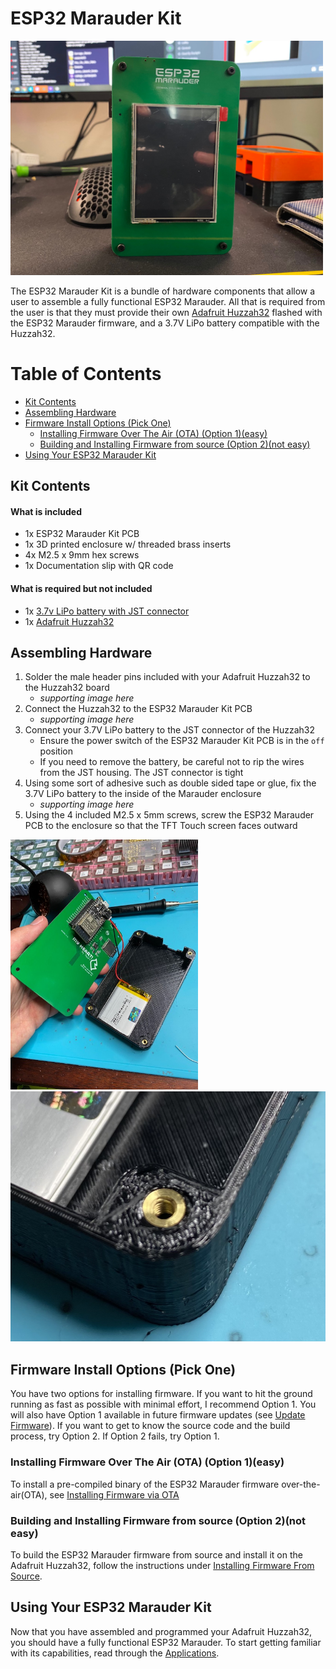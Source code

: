 # ESP32 Marauder Kit
<p align="left">
  <img alt="ESP32 WROOM-32U" src="https://github.com/justcallmekoko/ESP32Marauder/blob/master/pictures/IMG_3491%20-%20Copy.jpg?raw=true" width="500">
</p>

The ESP32 Marauder Kit is a bundle of hardware components that allow a user to assemble a fully functional ESP32 Marauder. All that is required from the user is that they must provide their own [Adafruit Huzzah32](https://www.adafruit.com/product/3405) flashed with the ESP32 Marauder firmware, and a 3.7V LiPo battery compatible with the Huzzah32. 

# Table of Contents
- [Kit Contents](#kit-contents)
- [Assembling Hardware](#assembling-hardware)
- [Firmware Install Options (Pick One)](#firmware-install-options-pick-one)
  - [Installing Firmware Over The Air (OTA) (Option 1)(easy)](#installing-firmware-over-the-air-ota-option-1easy)
  - [Building and Installing Firmware from source (Option 2)(not easy)](#building-and-installing-firmware-from-source-option-2not-easy)
- [Using Your ESP32 Marauder Kit](#using-your-esp32-marauder-kit)

## Kit Contents
#### What is included
- 1x ESP32 Marauder Kit PCB
- 1x 3D printed enclosure w/ threaded brass inserts
- 4x M2.5 x 9mm hex screws
- 1x Documentation slip with QR code

#### What is required but not included
- 1x [3.7v LiPo battery with JST connector](https://www.adafruit.com/?q=3.7v+lithium&sort=BestMatch)
- 1x [Adafruit Huzzah32](https://www.adafruit.com/product/3405)

## Assembling Hardware
1. Solder the male header pins included with your Adafruit Huzzah32 to the Huzzah32 board
    - *supporting image here*
2. Connect the Huzzah32 to the ESP32 Marauder Kit PCB
    - *supporting image here*
3. Connect your 3.7V LiPo battery to the JST connector of the Huzzah32
    - Ensure the power switch of the ESP32 Marauder Kit PCB is in the `off` position
    - If you need to remove the battery, be careful not to rip the wires from the JST housing. The JST connector is tight
4. Using some sort of adhesive such as double sided tape or glue, fix the 3.7V LiPo battery to the inside of the Marauder enclosure
    - *supporting image here*
5. Using the 4 included M2.5 x 5mm screws, screw the ESP32 Marauder PCB to the enclosure so that the TFT Touch screen faces outward
<p align="left">
  <img alt="ESP32 WROOM-32U" src="https://github.com/justcallmekoko/ESP32Marauder/blob/master/pictures/IMG_3484%20-%20Copy.jpg?raw=true" height="400">
  <img alt="ESP32 WROOM-32U" src="https://github.com/justcallmekoko/ESP32Marauder/blob/master/pictures/IMG_3485%20-%20Copy.jpg?raw=true" height="400">
</p>

## Firmware Install Options (Pick One)
You have two options for installing firmware. If you want to hit the ground running as fast as possible with minimal effort, I recommend Option 1. You will also have Option 1 available in future firmware updates (see [Update Firmware](update-firmware)). If you want to get to know the source code and the build process, try Option 2. If Option 2 fails, try Option 1.

### Installing Firmware Over The Air (OTA) (Option 1)(easy)
To install a pre-compiled binary of the ESP32 Marauder firmware over-the-air(OTA), see [Installing Firmware via OTA](installing-firmware-via-ota)

### Building and Installing Firmware from source (Option 2)(not easy)
To build the ESP32 Marauder firmware from source and install it on the Adafruit Huzzah32, follow the instructions under [Installing Firmware From Source](installing-firmware-from-source).

## Using Your ESP32 Marauder Kit
Now that you have assembled and programmed your Adafruit Huzzah32, you should have a fully functional ESP32 Marauder. To start getting familiar with its capabilities, read through the [Applications](applications).